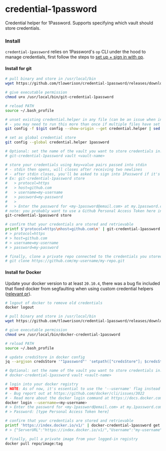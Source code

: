 # credential-1password

Credential helper for 1Password. Supports specifying which vault should store credentials.

### Install
`credential-1password` relies on 1Password's `op` CLI under the hood to manage credentials, first follow the steps to [set up + sign in with op](https://support.1password.com/command-line-getting-started).

#### Install for git
```sh
# pull binary and store in /usr/local/bin
wget https://github.com/tlowerison/credential-1password/releases/download/v1.0.0/git-credential-1password -q -O /usr/local/bin/git-credential-1password

# give executable permission
chmod u+x /usr/local/bin/git-credential-1password

# reload PATH
source ~/.bash_profile

# unset existing credential.helper in any file (can be an issue when installed with brew, osxkeychain is set by default)
# - you may need to run this more than once if multiple files have set credential.helper
git config -f $(git config --show-origin --get credential.helper | sed 's/file://' | sed 's/\t.*//') --unset credential.helper

# set as global credential store
git config --global credential.helper 1password

# Optional: set the name of the vault you want to store credentials in. Default: git-credential
# git-credential-1password vault <vault-name>

# store your credentials using key=value pairs passed into stdin
# - stdin then opens, will closes after receiving two newlines
# - after stdin closes, you'll be asked to sign into 1Password if it's been 30 minutes since you last accessed 1Password with git-credential-1password
# Ex: git-credential-1password store
#   > protocol=https
#   > host=github.com
#   > username=my-username
#   > password=my-password
#   >
#   > Enter the password for <my-1password@email.com> at my.1password.com: [type master password here]
# note: you probably want to use a Github Personal Access Token here instead of your actual password
git-credential-1password store

# confirm that your credentials are stored and retrievable
printf $'protocol=https\nhost=github.com\n' | git-credential-1password get
# > protocol=https
# > host=github.com
# > username=my-username
# > password=my-password

# finally, clone a private repo connected to the credentials you stored
# git clone https://github.com/my-username/my-repo.git
```

#### Install for Docker
Update your docker version to at least `20.10.4`, there was a bug fix included that fixed docker from segfaulting when using custom credential helpers ([relevant pr](https://github.com/docker/cli/pull/2959)).
```sh
# logout of docker to remove old credentials
docker logout

# pull binary and store in /usr/local/bin
wget https://github.com/tlowerison/credential-1password/releases/download/v1.0.0/docker-credential-1password -q -O /usr/local/bin/docker-credential-1password

# give executable permission
chmod u+x /usr/local/bin/docker-credential-1password

# reload PATH
source ~/.bash_profile

# update credsStore in docker config
jq --argjson credsStore '"1password"' 'setpath(["credsStore"]; $credsStore)' ~/.docker/config.json > ~/.docker/.tmp.json && mv ~/.docker/.tmp.json ~/.docker/config.json

# Optional: set the name of the vault you want to store credentials in. Default: docker-credential
# docker-credential-1password vault <vault-name>

# login into your docker registry
# NOTE: As of now, it's essential to use the '--username' flag instead of providing as part of stdin.
# - Bug report out at https://github.com/docker/cli/issues/3022
# - Read more about the docker login command at https://docs.docker.com/engine/reference/commandline/login
docker login --username=<my-username>
# > Enter the password for <my-1password@email.com> at my.1password.com: [type master password here]
# > Password: [type Personal Access Token here]

# confirm that your credentials are stored and retrievable
printf 'https://index.docker.io/v1/' | docker-credential-1password get
# > {"ServerURL":"https://index.docker.io/v1/","Username":"my-username","Secret":"my-secret"}

# finally, pull a private image from your logged-in registry
docker pull repo/image:tag
```

